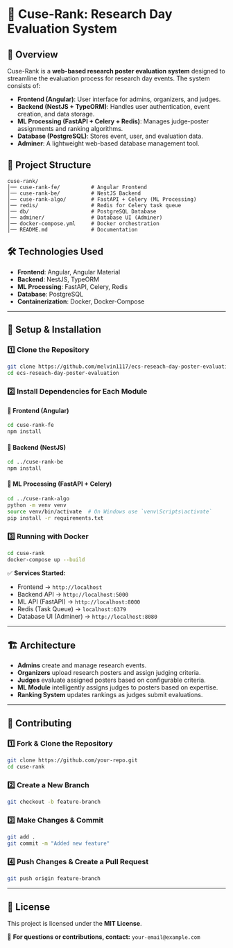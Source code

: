 # 🍊 Cuse-Rank: Research Day Evaluation System

## 📌 Overview
Cuse-Rank is a **web-based research poster evaluation system** designed to streamline the evaluation process for research day events. The system consists of:
- **Frontend (Angular)**: User interface for admins, organizers, and judges.
- **Backend (NestJS + TypeORM)**: Handles user authentication, event creation, and data storage.
- **ML Processing (FastAPI + Celery + Redis)**: Manages judge-poster assignments and ranking algorithms.
- **Database (PostgreSQL)**: Stores event, user, and evaluation data.
- **Adminer**: A lightweight web-based database management tool.

## 📁 Project Structure
```
cuse-rank/
│── cuse-rank-fe/          # Angular Frontend
│── cuse-rank-be/          # NestJS Backend
│── cuse-rank-algo/        # FastAPI + Celery (ML Processing)
│── redis/                 # Redis for Celery task queue
│── db/                    # PostgreSQL Database
│── adminer/               # Database UI (Adminer)
│── docker-compose.yml     # Docker orchestration
│── README.md              # Documentation
```

## 🛠️ Technologies Used
- **Frontend**: Angular, Angular Material
- **Backend**: NestJS, TypeORM
- **ML Processing**: FastAPI, Celery, Redis
- **Database**: PostgreSQL
- **Containerization**: Docker, Docker-Compose

---

## 🚀 Setup & Installation

### **1️⃣ Clone the Repository**
```sh
git clone https://github.com/melvin1117/ecs-reseach-day-poster-evaluation.git
cd ecs-reseach-day-poster-evaluation
```

### **2️⃣ Install Dependencies for Each Module**
#### 🔹 **Frontend (Angular)**
```sh
cd cuse-rank-fe
npm install
```
#### 🔹 **Backend (NestJS)**
```sh
cd ../cuse-rank-be
npm install
```
#### 🔹 **ML Processing (FastAPI + Celery)**
```sh
cd ../cuse-rank-algo
python -m venv venv
source venv/bin/activate  # On Windows use `venv\Scripts\activate`
pip install -r requirements.txt
```

### **3️⃣ Running with Docker**
```sh
cd cuse-rank
docker-compose up --build
```
✅ **Services Started:**
- Frontend → `http://localhost`
- Backend API → `http://localhost:5000`
- ML API (FastAPI) → `http://localhost:8000`
- Redis (Task Queue) → `localhost:6379`
- Database UI (Adminer) → `http://localhost:8080`

---

## 🏗️ Architecture
- **Admins** create and manage research events.
- **Organizers** upload research posters and assign judging criteria.
- **Judges** evaluate assigned posters based on configurable criteria.
- **ML Module** intelligently assigns judges to posters based on expertise.
- **Ranking System** updates rankings as judges submit evaluations.

---

## 🤝 Contributing
### **1️⃣ Fork & Clone the Repository**
```sh
git clone https://github.com/your-repo.git
cd cuse-rank
```
### **2️⃣ Create a New Branch**
```sh
git checkout -b feature-branch
```
### **3️⃣ Make Changes & Commit**
```sh
git add .
git commit -m "Added new feature"
```
### **4️⃣ Push Changes & Create a Pull Request**
```sh
git push origin feature-branch
```
---

## 📝 License
This project is licensed under the **MIT License**.

📩 **For questions or contributions, contact:** `your-email@example.com`

